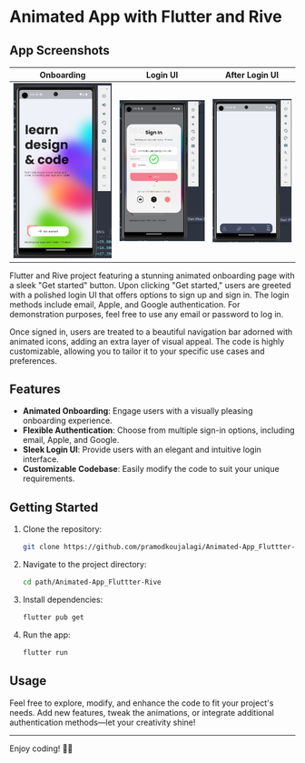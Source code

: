 # Animated App with Flutter and Rive

## App Screenshots

| Onboarding | Login UI | After Login UI |
|------------|----------|-----------------|
| ![Onboarding](Onb.png?raw=true) | ![Sign-up UI](https://github.com/pramodkoujalagi/Animated-App_Fluttter-Rive/blob/main/Sign_In.png?raw=true) | ![After Sign-in UI](https://github.com/pramodkoujalagi/Animated-App_Fluttter-Rive/blob/main/Logged_In.png?raw=true) |

Flutter and Rive project featuring a stunning animated onboarding page with a sleek "Get started" button. Upon clicking "Get started," users are greeted with a polished login UI that offers options to sign up and sign in. The login methods include email, Apple, and Google authentication. For demonstration purposes, feel free to use any email or password to log in.

Once signed in, users are treated to a beautiful navigation bar adorned with animated icons, adding an extra layer of visual appeal. The code is highly customizable, allowing you to tailor it to your specific use cases and preferences.

## Features

- **Animated Onboarding**: Engage users with a visually pleasing onboarding experience.
- **Flexible Authentication**: Choose from multiple sign-in options, including email, Apple, and Google.
- **Sleek Login UI**: Provide users with an elegant and intuitive login interface.
- **Customizable Codebase**: Easily modify the code to suit your unique requirements.

## Getting Started

1. Clone the repository:

   ```bash
   git clone https://github.com/pramodkoujalagi/Animated-App_Fluttter-Rive.git
   ```

2. Navigate to the project directory:

   ```bash
   cd path/Animated-App_Fluttter-Rive
   ```

3. Install dependencies:

   ```bash
   flutter pub get
   ```

4. Run the app:

   ```bash
   flutter run
   ```

## Usage

Feel free to explore, modify, and enhance the code to fit your project's needs. Add new features, tweak the animations, or integrate additional authentication methods—let your creativity shine!

---

Enjoy coding! 🚀✨
